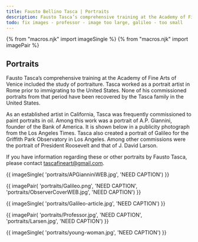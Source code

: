 ```yaml
---
title: Fausto Bellino Tasca | Portraits
description: Fausto Tasca’s comprehensive training at the Academy of Fine Arts of Venice included the study of portraiture.
todo: fix images - professor - image too large, galileo - too small
---
```

{% from "macros.njk" import imageSingle %}
{% from "macros.njk" import imagePair %}

## Portraits

Fausto Tasca’s comprehensive training at the Academy of Fine Arts of Venice included the study of portraiture. Tasca worked as a portrait artist in Rome prior to immigrating to the United States. None of his commissioned portraits from that period have been recovered by the Tasca family in the United States.

As an established artist in California, Tasca was frequently commissioned to paint portraits in oil. Among this work was a portrait of A.P. Giannini, founder of the Bank of America. It is shown below in a publicity photograph from the Los Angeles Times. Tasca also created a portrait of Galileo for the Griffith Park Observatory in Los Angeles. Among other commissions were the portrait of President Roosevelt and that of J. David Larson.

If you have information regarding these or other portraits by Fausto Tasca, please contact [tascafineart@gmail.com](mailto:tascafineart@gmail.com).

{{ imageSingle(
'portraits/APGianniniWEB.jpg',
'NEED CAPTION')
}}

{{ imagePair(
'portraits/Galileo.png',
'NEED CAPTION',
'portraits/ObserverCoverWEB.jpg',
'NEED CAPTION')
}}

{{ imageSingle(
'portraits/Galileo-article.jpg',
'NEED CAPTION')
}}

{{ imagePair(
'portraits/Professor.jpg',
'NEED CAPTION',
'portraits/Larsen.jpg',
'NEED CAPTION')
}}

{{ imageSingle(
'portraits/young-woman.jpg',
'NEED CAPTION')
}}
